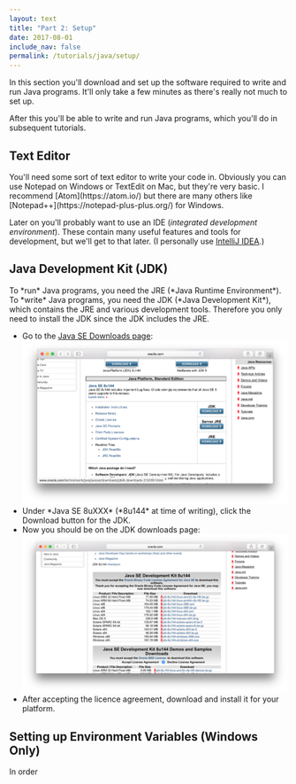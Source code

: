```yaml
---
layout: text
title: "Part 2: Setup"
date: 2017-08-01
include_nav: false
permalink: /tutorials/java/setup/
---
```

In this section you'll download and set up the software required to write and run Java programs. It'll only take a few minutes as there's really not much to set up.

After this you'll be able to write and run Java programs, which you'll do in subsequent tutorials.

<div class="ui divider"></div>

<h2 class="ui header">Text Editor</h2>
You'll need some sort of text editor to write your code in. Obviously you can use Notepad on Windows or TextEdit on Mac, but they're very basic. I recommend [Atom](https://atom.io/) but there are many others like [Notepad++](https://notepad-plus-plus.org/) for Windows.

Later on you'll probably want to use an IDE (*integrated development environment*). These contain many useful features and tools for development, but we'll get to that later. (I personally use [IntelliJ IDEA](https://www.jetbrains.com/idea/).)

<h2 class="ui header">Java Development Kit (JDK)</h2>
To *run* Java programs, you need the JRE (*Java Runtime Environment*). To *write* Java programs, you need the JDK (*Java Development Kit*), which contains the JRE and various development tools. Therefore you only need to install the JDK since the JDK includes the JRE.

<ul class="ui list">
  <li>
    Go to the <a href="http://www.oracle.com/technetwork/java/javase/downloads/index.html">Java SE Downloads page</a>:
    <img class="ui image" src="/assets/images/java-tutorial-part2-image1.png" alt="Screenshot of Java SE downloads page">
  </li>
  <li>
    Under *Java SE 8uXXX* (*8u144* at time of writing), click the Download button for the JDK.
  </li>
  <li>
    Now you should be on the JDK downloads page:
    <img class="ui image" src="/assets/images/java-tutorial-part2-image2.png" alt="Screenshot of JDK downloads page">
  </li>
  <li>
    After accepting the licence agreement, download and install it for your platform.
  </li>
</ul>

<h2 class="ui header">Setting up Environment Variables (Windows Only)</h2>
In order
